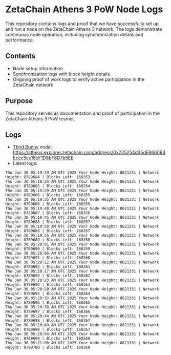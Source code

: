 # ZetaChain Athens 3 PoW Node Logs
This repository contains logs and proof that we have successfully set up and run a node on the ZetaChain Athens 3 network. The logs demonstrate continuous node operation, including synchronization details and performance.

## Contents
- Node setup information
- Synchronization logs with block height details
- Ongoing proof of work logs to verify active participation in the ZetaChain network

## Purpose
This repository serves as documentation and proof of participation in the ZetaChain Athens 3 PoW testnet.

## Logs

- [Third Bunny](https://thirdbunny.xyz/) node: https://athens.explorer.zetachain.com/address/0x225254d35dE666064Eccc5ce16eF1D8bF8D7b5EE
- Latest logs:
```
Thu Jan 30 05:19:19 AM UTC 2025 Your Node Height: 8621331 | Network Height: 8789684 | Blocks Left: 168353
Thu Jan 30 05:19:24 AM UTC 2025 Your Node Height: 8621331 | Network Height: 8789685 | Blocks Left: 168354
Thu Jan 30 05:19:29 AM UTC 2025 Your Node Height: 8621331 | Network Height: 8789686 | Blocks Left: 168355
Thu Jan 30 05:19:35 AM UTC 2025 Your Node Height: 8621331 | Network Height: 8789686 | Blocks Left: 168355
Thu Jan 30 05:19:40 AM UTC 2025 Your Node Height: 8621331 | Network Height: 8789687 | Blocks Left: 168356
Thu Jan 30 05:19:45 AM UTC 2025 Your Node Height: 8621331 | Network Height: 8789688 | Blocks Left: 168357
Thu Jan 30 05:19:50 AM UTC 2025 Your Node Height: 8621331 | Network Height: 8789688 | Blocks Left: 168357
Thu Jan 30 05:19:56 AM UTC 2025 Your Node Height: 8621331 | Network Height: 8789689 | Blocks Left: 168358
Thu Jan 30 05:20:01 AM UTC 2025 Your Node Height: 8621331 | Network Height: 8789690 | Blocks Left: 168359
Thu Jan 30 05:20:06 AM UTC 2025 Your Node Height: 8621331 | Network Height: 8789691 | Blocks Left: 168360
Thu Jan 30 05:20:12 AM UTC 2025 Your Node Height: 8621331 | Network Height: 8789692 | Blocks Left: 168361
Thu Jan 30 05:20:17 AM UTC 2025 Your Node Height: 8621331 | Network Height: 8789693 | Blocks Left: 168362
Thu Jan 30 05:20:23 AM UTC 2025 Your Node Height: 8621331 | Network Height: 8789694 | Blocks Left: 168363
Thu Jan 30 05:20:28 AM UTC 2025 Your Node Height: 8621331 | Network Height: 8789695 | Blocks Left: 168364
Thu Jan 30 05:20:33 AM UTC 2025 Your Node Height: 8621331 | Network Height: 8789696 | Blocks Left: 168365
Thu Jan 30 05:20:38 AM UTC 2025 Your Node Height: 8621331 | Network Height: 8789697 | Blocks Left: 168366
Thu Jan 30 05:20:44 AM UTC 2025 Your Node Height: 8621331 | Network Height: 8789698 | Blocks Left: 168367
Thu Jan 30 05:20:49 AM UTC 2025 Your Node Height: 8621331 | Network Height: 8789698 | Blocks Left: 168367
Thu Jan 30 05:20:54 AM UTC 2025 Your Node Height: 8621331 | Network Height: 8789699 | Blocks Left: 168368
Thu Jan 30 05:21:00 AM UTC 2025 Your Node Height: 8621331 | Network Height: 8789700 | Blocks Left: 168369
```
